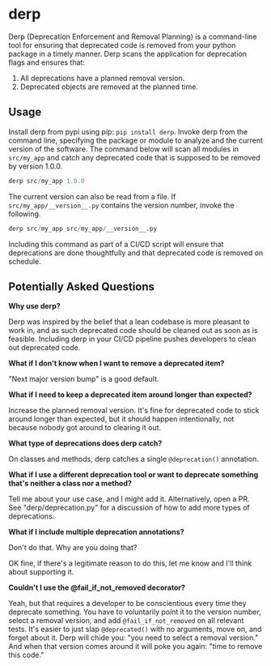 # derp
Derp (Deprecation Enforcement and Removal Planning) is a command-line tool for ensuring that deprecated code is removed from your python package in a timely manner.
Derp scans the application for deprecation flags and ensures that:

1. All deprecations have a planned removal version.
2. Deprecated objects are removed at the planned time.

## Usage

Install derp from pypi using pip: `pip install derp`.
Invoke derp from the command line, specifying the package or module to analyze and the current version of the software.
The command below will scan all modules in `src/my_app` and catch any deprecated code that is supposed to be removed by version 1.0.0.

```python
derp src/my_app 1.0.0
```

The current version can also be read from a file.
If `src/my_app/__version__.py` contains the version number, invoke the following.

```python
derp src/my_app src/my_app/__version__.py
```

Including this command as part of a CI/CD script will ensure that deprecations are done thoughtfully and that deprecated code is removed on schedule.

## Potentially Asked Questions

**Why use derp?**

Derp was inspired by the belief that a lean codebase is more pleasant to work in,
and as such deprecated code should be cleaned out as soon as is feasible.
Including derp in your CI/CD pipeline pushes developers to clean out deprecated code.

**What if I don't know when I want to remove a deprecated item?**

"Next major version bump" is a good default.

**What if I need to keep a deprecated item around longer than expected?**

Increase the planned removal version.
It's fine for deprecated code to stick around longer than expected, but it should happen intentionally, not because nobody got around to clearing it out.

**What type of deprecations does derp catch?**

On classes and methods, derp catches a single `@deprecation()` annotation.

**What if I use a different deprecation tool or want to deprecate something that's neither a class nor a method?**

Tell me about your use case, and I might add it.
Alternatively, open a PR.
See "derp/deprecation.py" for a discussion of how to add more types of deprecations.

**What if I include multiple deprecation annotations?**

Don't do that.
Why are you doing that?

OK fine, if there's a legitimate reason to do this, let me know and I'll think about supporting it.

**Couldn't I use the @fail_if_not_removed decorator?**

Yeah, but that requires a developer to be conscientious every time they deprecate something.
You have to voluntarily point it to the version number, select a removal version, and add `@fail_if_not_removed` on all relevant tests.
It's easier to just slap `@deprecated()` with no arguments, move on, and forget about it.
Derp will chide you: "you need to select a removal version."
And when that version comes around it will poke you again: "time to remove this code."